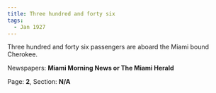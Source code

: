 ```yaml
---  
title: Three hundred and forty six  
tags:  
  - Jan 1927  
---  
```

  
Three hundred and forty six passengers are aboard the Miami bound Cherokee.  
  
Newspapers: **Miami Morning News or The Miami Herald**  
  
Page: **2**, Section: **N/A** 
